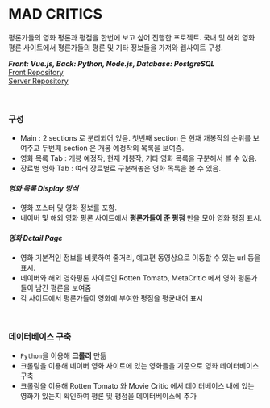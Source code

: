 # MAD CRITICS

평론가들의 영화 평론과 평점을 한번에 보고 싶어 진행한 프로젝트. 국내 및 해외 영화 평론 사이트에서 평론가들의 평론 및 기타 정보들을 가져와 웹사이트 구성.

<b><i>Front: Vue.js, Back: Python, Node.js, Database: PostgreSQL</i></b>
<br>
[Front Repository](https://github.com/jiwonny/movie-critics-front)
<br>
[Server Repository](https://github.com/jiwonny/movie-critics-server)


<br>

### 구성
- Main : 2 sections 로 분리되어 있음. 첫번째 section 은 현재 개봉작의 순위를 보여주고 두번째 section 은 개봉 예정작의 목록을 보여줌.
- 영화 목록 Tab : 개봉 예정작, 현재 개봉작, 기타 영화 목록을 구분해서 볼 수 있음. 
- 장르별 영화 Tab : 여러 장르별로 구분해놓은 영화 목록을 볼 수 있음.

#### <i>영화 목록 Display 방식</i>
- 영화 포스터 및 영화 정보를 포함.
- 네이버 및 해외 영화 평론 사이트에서 <b>평론가들이 준 평점</b> 만을 모아 영화 평점 표시.

#### <i>영화 Detail Page</i>
- 영화 기본적인 정보를 비롯하여 줄거리, 예고편 동영상으로 이동할 수 있는 url 등을 표시.
- 네이버와 해외 영화평론 사이트인 Rotten Tomato, MetaCritic 에서 영화 평론가들이 남긴 평론을 보여줌
- 각 사이트에서 평론가들이 영화에 부여한 평점을 평균내어 표시

<br>

### 데이터베이스 구축
- `Python`을 이용해 <b>크롤러</b> 만듦
- 크롤링을 이용해 네이버 영화 사이트에 있는 영화들을 기준으로 영화 데이터베이스 구축
- 크롤링을 이용해 Rotten Tomato 와 Movie Critic 에서 데이터베이스 내에 있는 영화가 있는지 확인하여 평론 및 평점을 데이터베이스에 추가

<br>
